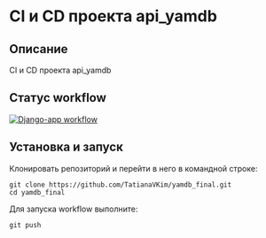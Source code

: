 # CI и CD проекта api_yamdb

## Описание

CI и CD проекта api_yamdb

## Статус workflow

[![Django-app workflow](https://github.com/TatianaVKim/yamdb_final/actions/workflows/yamdb_workflow.yml/badge.svg)](https://github.com/TatianaVKim/yamdb_final/actions/workflows/yamdb_workflow.yml)

## Установка и запуск

Клонировать репозиторий и перейти в него в командной строке:

```
git clone https://github.com/TatianaVKim/yamdb_final.git
cd yamdb_final
```

Для запуска workflow выполните:
```
git push
```
